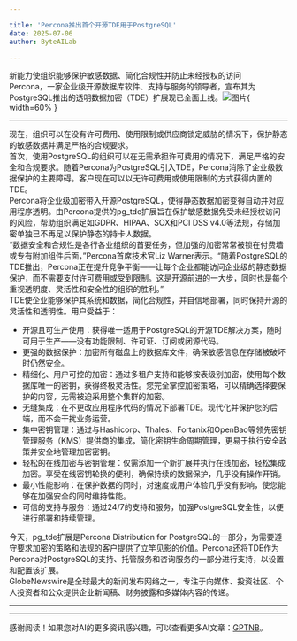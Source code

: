 ```yaml
---

title: 'Percona推出首个开源TDE用于PostgreSQL'
date: 2025-07-06
author: ByteAILab

---
```


新能力使组织能够保护敏感数据、简化合规性并防止未经授权的访问  
Percona，一家企业级开源数据库软件、支持与服务的领导者，宣布其为PostgreSQL推出的透明数据加密（TDE）扩展现已全面上线。![图片](https://ai-techpark.com/wp-content/uploads/Percona-Launches.jpg){ width=60% }

---
现在，组织可以在没有许可费用、使用限制或供应商锁定威胁的情况下，保护静态的敏感数据并满足严格的合规要求。  
首次，使用PostgreSQL的组织可以在无需承担许可费用的情况下，满足严格的安全和合规要求。随着Percona为PostgreSQL引入TDE，Percona消除了企业级数据保护的主要障碍。客户现在可以以无许可费用或使用限制的方式获得内置的TDE。  
Percona将企业级加密带入开源PostgreSQL，使得静态数据加密变得自动并对应用程序透明。由Percona提供的pg_tde扩展旨在保护敏感数据免受未经授权访问的风险，帮助组织满足如GDPR、HIPAA、SOX和PCI DSS v4.0等法规，存储加密单独已不再足以保护静态的持卡人数据。  
“数据安全和合规性是各行各业组织的首要任务，但加强的加密常常被锁在付费墙或专有附加组件后面，”Percona首席技术官Liz Warner表示。“随着PostgreSQL的TDE推出，Percona正在提升竞争平衡——让每个企业都能访问企业级的静态数据保护，而不需要支付许可费用或受到限制。这是开源前进的一大步，同时也是每个重视透明度、灵活性和安全性的组织的胜利。”  
TDE使企业能够保护其系统和数据，简化合规性，并自信地部署，同时保持开源的灵活性和透明性。用户受益于：  

- 开源且可生产使用：获得唯一适用于PostgreSQL的开源TDE解决方案，随时可用于生产——没有功能限制、许可证、订阅或闭源代码。  
- 更强的数据保护：加密所有磁盘上的数据库文件，确保敏感信息在存储被破坏时仍然安全。  
- 精细化、用户可控的加密：通过多租户支持和能够按表级别加密，使用每个数据库唯一的密钥，获得终极灵活性。您完全掌控加密策略，可以精确选择要保护的内容，无需被迫采用整个集群的加密。  
- 无缝集成：在不更改应用程序代码的情况下部署TDE。现代化并保护您的后端，而不会干扰业务运营。  
- 集中密钥管理：通过与Hashicorp、Thales、Fortanix和OpenBao等领先密钥管理服务（KMS）提供商的集成，简化密钥生命周期管理，更易于执行安全政策并安全地管理加密密钥。  
- 轻松的在线加密与密钥管理：仅需添加一个新扩展并执行在线加密，轻松集成加密。享受在线密钥轮换的便利，确保持续的数据保护，几乎没有操作开销。  
- 最小性能影响：在保护数据的同时，对速度或用户体验几乎没有影响，使您能够在加强安全的同时维持性能。  
- 可信的支持与服务：通过24/7的支持和服务，加强PostgreSQL安全性，以便进行部署和持续管理。  

今天，pg_tde扩展是Percona Distribution for PostgreSQL的一部分，为需要遵守要求加密的策略和法规的客户提供了立竿见影的价值。Percona还将TDE作为Percona对PostgreSQL的支持、托管服务和咨询服务的一部分进行支持，以设置和配置该扩展。  
GlobeNewswire是全球最大的新闻发布网络之一，专注于向媒体、投资社区、个人投资者和公众提供企业新闻稿、财务披露和多媒体内容的传递。

---
---
感谢阅读！如果您对AI的更多资讯感兴趣，可以查看更多AI文章：[GPTNB](https://gptnb.com)。